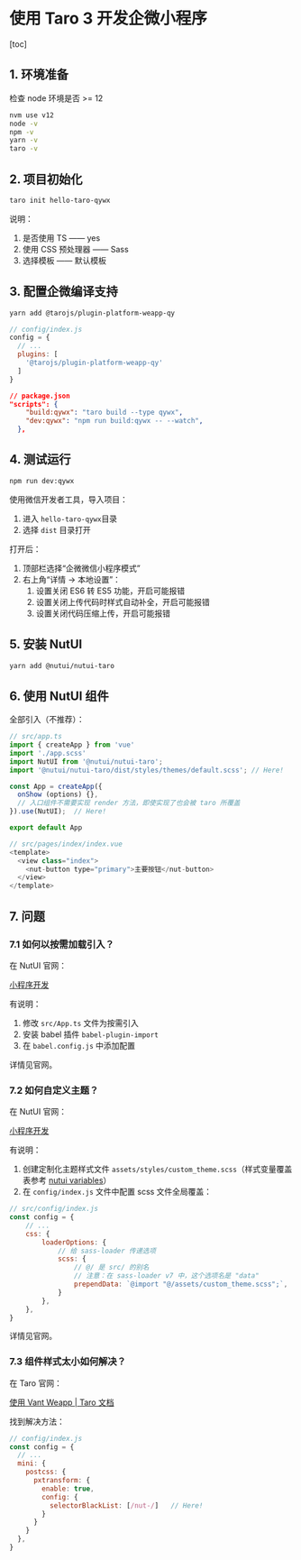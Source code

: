 # 使用 Taro 3 开发企微小程序

[toc]

## 1. 环境准备

检查 node 环境是否 >= 12

```sh
nvm use v12
node -v
npm -v
yarn -v
taro -v
```

## 2. 项目初始化

```sh
taro init hello-taro-qywx
```

说明：

1. 是否使用 TS —— yes
2. 使用 CSS 预处理器 —— Sass
3. 选择模板 —— 默认模板

## 3. 配置企微编译支持

```sh
yarn add @tarojs/plugin-platform-weapp-qy
```

```js
// config/index.js
config = {
  // ...
  plugins: [
    '@tarojs/plugin-platform-weapp-qy'
  ]
}
```

```json
// package.json
"scripts": {
    "build:qywx": "taro build --type qywx",
    "dev:qywx": "npm run build:qywx -- --watch",
  },
```

## 4. 测试运行

```sh
npm run dev:qywx
```

使用微信开发者工具，导入项目：

1. 进入 `hello-taro-qywx`目录
2. 选择 `dist` 目录打开

打开后：

1. 顶部栏选择“企微微信小程序模式”
2. 右上角“详情 -> 本地设置”：
   1. 设置关闭 ES6 转 ES5 功能，开启可能报错
   2. 设置关闭上传代码时样式自动补全，开启可能报错
   3. 设置关闭代码压缩上传，开启可能报错

## 5. 安装 NutUI

```sh
yarn add @nutui/nutui-taro
```

## 6. 使用 NutUI 组件

全部引入（不推荐）：

```ts
// src/app.ts
import { createApp } from 'vue'
import './app.scss'
import NutUI from '@nutui/nutui-taro';
import '@nutui/nutui-taro/dist/styles/themes/default.scss'; // Here!

const App = createApp({
  onShow (options) {},
  // 入口组件不需要实现 render 方法，即使实现了也会被 taro 所覆盖
}).use(NutUI);  // Here!

export default App
```

```js
// src/pages/index/index.vue
<template>
  <view class="index">
    <nut-button type="primary">主要按钮</nut-button>
  </view>
</template>
```

## 7. 问题

### 7.1 如何以按需加载引入？

在 NutUI 官网：

[小程序开发](https://nutui.jd.com/#/starttaro)

有说明：

1. 修改 `src/App.ts` 文件为按需引入
2. 安装 babel 插件 `babel-plugin-import`
3. 在 `babel.config.js` 中添加配置

详情见官网。

### 7.2 如何自定义主题？

在 NutUI 官网：

[小程序开发](https://nutui.jd.com/#/starttaro)

有说明：

1. 创建定制化主题样式文件 `assets/styles/custom_theme.scss`（样式变量覆盖表参考 [nutui variables](https://github.com/jdf2e/nutui/blob/next/src/packages/styles/variables.scss)）
2. 在 `config/index.js` 文件中配置 scss 文件全局覆盖：

```js
// src/config/index.js
const config = {
    // ...
    css: {
        loaderOptions: {
            // 给 sass-loader 传递选项
            scss: {
                // @/ 是 src/ 的别名
                // 注意：在 sass-loader v7 中，这个选项名是 "data"
                prependData: `@import "@/assets/custom_theme.scss";`,
            }
        },
    },
}

```

详情见官网。

### 7.3 组件样式太小如何解决？

在 Taro 官网：

[使用 Vant Weapp \| Taro 文档](https://docs.taro.zone/docs/vant)

找到解决方法：

```js
// config/index.js
const config = {
  // ...
  mini: {
    postcss: {
      pxtransform: {
        enable: true,
        config: {
          selectorBlackList: [/nut-/]   // Here!
        }
      }
    }
  },
}
```